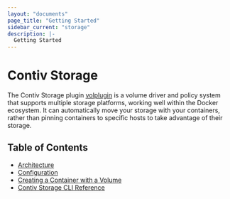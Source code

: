```yaml
---
layout: "documents"
page_title: "Getting Started"
sidebar_current: "storage"
description: |-
  Getting Started
---
```


# Contiv Storage
The Contiv Storage plugin [volplugin](https://github.com/contiv/volplugin "Title")
is a volume driver and policy system that supports multiple storage platforms,
working well within the Docker ecosystem. It can automatically move your
storage with your containers, rather than pinning containers to specific hosts
to take advantage of their storage.

## Table of Contents
- [Architecture](/documents/storage/architecture.html)
- [Configuration](/documents/storage/configuration.html)
- [Creating a Container with a Volume](/documents/storage/containers.html)
- [Contiv Storage CLI Reference](/documents/storage/volcli.html)
